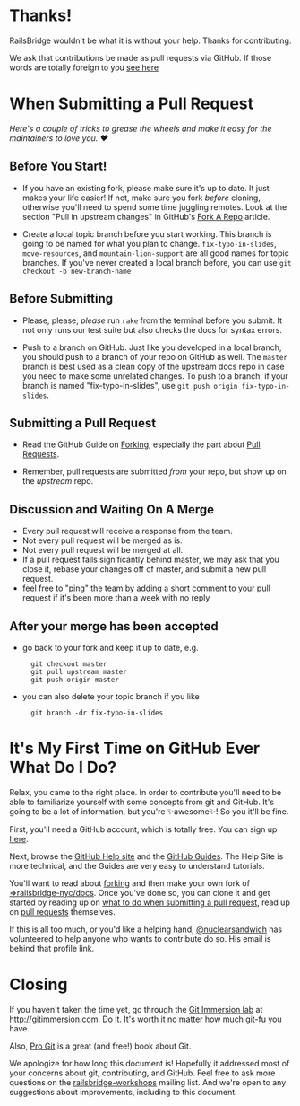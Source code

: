 # Thanks!

RailsBridge wouldn't be what it is without your help. Thanks for contributing.

We ask that contributions be made as pull requests via GitHub. If those words
are totally foreign to you
[see here](#its-my-first-time-on-github-ever-what-do-i-do)

# When Submitting a Pull Request

*Here's a couple of tricks to grease the wheels and make it easy for the
maintainers to love you. :heart:*

## Before You Start!

- If you have an existing fork, please make sure it's up to date.
  It just makes your life easier! If not, make sure you fork *before* cloning,
  otherwise you'll need to spend some time juggling remotes.
  Look at the section "Pull in upstream changes" in GitHub's
  [Fork A Repo](https://help.github.com/articles/fork-a-repo) article.

- Create a local topic branch before you start working. This branch is going to
  be named for what you plan to change. `fix-typo-in-slides`, `move-resources`,
  and `mountain-lion-support` are all good names for topic branches. If you've
  never created a local branch before, you can use `git checkout -b
  new-branch-name`

## Before Submitting

- Please, please, *please* run `rake` from the terminal before you submit. It
  not only runs our test suite but also checks the docs for syntax errors.

- Push to a branch on GitHub. Just like you developed in a local branch, you
  should push to a branch of your repo on GitHub as well. The `master` branch is
  best used as a clean copy of the upstream docs repo in case you need to make
  some unrelated changes. To push to a branch,
  if your branch is named "fix-typo-in-slides",
  use `git push origin fix-typo-in-slides`.

## Submitting a Pull Request

- Read the GitHub Guide on [Forking](https://guides.github.com/activities/forking/), especially the part about
  [Pull Requests](https://guides.github.com/activities/forking/#making-a-pull-request).

- Remember, pull requests are submitted *from* your repo, but show up on the
  *upstream* repo.

## Discussion and Waiting On A Merge

- Every pull request will receive a response from the team.
- Not every pull request will be merged as is.
- Not every pull request will be merged at all.
- If a pull request falls significantly behind master, we may ask that you close
  it, rebase your changes off of master, and submit a new pull request.
- feel free to "ping" the team by adding a short comment to your pull request
  if it's been more than a week with no reply

## After your merge has been accepted

- go back to your fork and keep it up to date, e.g.

        git checkout master
        git pull upstream master
        git push origin master

- you can also delete your topic branch if you like

        git branch -dr fix-typo-in-slides

# It's My First Time on GitHub Ever What Do I Do?

Relax, you came to the right place. In order to contribute you'll need to be
able to familiarize yourself with some concepts from git and GitHub. It's going
to be a lot of information, but you're :sparkles:awesome:sparkles:! So you it'll
be fine.

First, you'll need a GitHub account, which is totally free. You can sign up
[here](https://github.com/signup/free).

Next, browse the [GitHub Help site](https://help.github.com) and the
[GitHub Guides](https://guides.github.com/). The Help Site is more technical, and the
Guides are very easy to understand tutorials.

You'll want to read about [forking](https://help.github.com/articles/fork-a-repo)
and then make your own fork of
[=>railsbridge-nyc/docs](https://github.com/railsbridge-nyc/docs).  Once
you've done so, you can clone it and get started by reading up on
[what to do when submitting a pull request](#when-submitting-a-pull-request),
read up on [pull requests](https://help.github.com/articles/using-pull-requests)
themselves.

If this is all too much, or you'd like a helping hand,
[@nuclearsandwich](https://github.com/nuclearsandwich) has volunteered to help
anyone who wants to contribute do so. His email is behind that profile link.

# Closing

If you haven't taken the time yet, go through the [Git Immersion lab](http://gitimmersion.com)
at <http://gitimmersion.com>. Do it. It's worth it no matter how much git-fu you have.

Also, [Pro Git](http://git-scm.com/book) is a great (and free!) book about Git.

We apologize for how long this document is! Hopefully it addressed
most of your concerns about git, contributing, and GitHub. Feel free
to ask more questions on the
[railsbridge-workshops](http://groups.google.com/group/railsbridge-workshops)
mailing list. And we're open to any suggestions about improvements,
including to this document.
